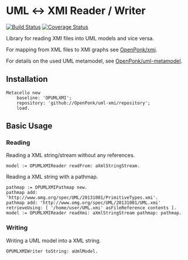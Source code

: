 # UML ↔ XMI Reader / Writer

[![Build Status](https://travis-ci.org/OpenPonk/uml-xmi.svg?branch=master)](https://travis-ci.org/OpenPonk/uml-xmi) [![Coverage Status](https://coveralls.io/repos/github/OpenPonk/uml-xmi/badge.svg?branch=master)](https://coveralls.io/github/OpenPonk/uml-xmi?branch=master)

Library for reading XMI files into UML models and vice versa.

For mapping from XML files to XMI graphs see [OpenPonk/xmi](https://github.com/OpenPonk/xmi).

For details on the used UML metamodel, see [OpenPonk/uml-metamodel](https://github.com/OpenPonk/uml-metamodel).

## Installation

```smalltalk
Metacello new
	baseline: 'OPUMLXMI';
	repository: 'github://OpenPonk/uml-xmi/repository';
	load.
```


## Basic Usage

### Reading

Reading a XML string/stream without any references.

```smalltalk
model := OPUMLXMIReader readFrom: aXmlStringStream.
```

Reading a XML string with a pathmap.

```smalltalk
pathmap := OPUMLXMIPathmap new.
pathmap add: 'http://www.omg.org/spec/UML/20131001/PrimitiveTypes.xmi'.
pathmap add: 'http://www.omg.org/spec/UML/20131001/UML.xmi' retrieveUsing: [ '/home/user/UML.xmi' asFileReference contents ].
model := OPUMLXMIReader readXmi: aXmlStringStream pathmap: pathmap.
```

### Writing

Writing a UML model into a XML string.

```smalltalk
OPUMLXMIWriter toString: aUmlModel.
```
